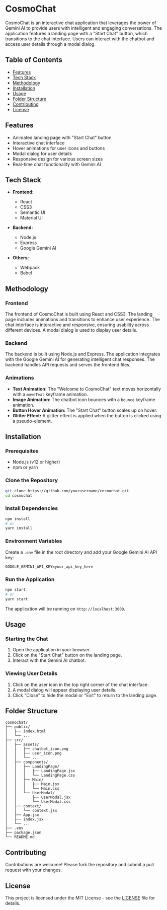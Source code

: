 
# CosmoChat

CosmoChat is an interactive chat application that leverages the power of Gemini AI to provide users with intelligent and engaging conversations. The application features a landing page with a "Start Chat" button, which transitions to the chat interface. Users can interact with the chatbot and access user details through a modal dialog.

## Table of Contents

- [Features](#features)
- [Tech Stack](#tech-stack)
- [Methodology](#methodology)
- [Installation](#installation)
- [Usage](#usage)
- [Folder Structure](#folder-structure)
- [Contributing](#contributing)
- [License](#license)

## Features

- Animated landing page with "Start Chat" button
- Interactive chat interface
- Hover animations for user icons and buttons
- Modal dialog for user details
- Responsive design for various screen sizes
- Real-time chat functionality with Gemini AI

## Tech Stack

- **Frontend:**
  - React
  - CSS3
  - Semantic UI
  - Material UI

- **Backend:**
  - Node.js
  - Express
  - Google Gemini AI

- **Others:**
  - Webpack
  - Babel

## Methodology

### Frontend

The frontend of CosmoChat is built using React and CSS3. The landing page includes animations and transitions to enhance user experience. The chat interface is interactive and responsive, ensuring usability across different devices. A modal dialog is used to display user details.

### Backend

The backend is built using Node.js and Express. The application integrates with the Google Gemini AI for generating intelligent chat responses. The backend handles API requests and serves the frontend files.

### Animations

- **Text Animation:** The "Welcome to CosmoChat" text moves horizontally with a `moveText` keyframe animation.
- **Image Animation:** The chatbot icon bounces with a `bounce` keyframe animation.
- **Button Hover Animation:** The "Start Chat" button scales up on hover.
- **Glitter Effect:** A glitter effect is applied when the button is clicked using a pseudo-element.

## Installation

### Prerequisites

- Node.js (v12 or higher)
- npm or yarn

### Clone the Repository

```bash
git clone https://github.com/yourusername/cosmochat.git
cd cosmochat
```

### Install Dependencies

```bash
npm install
# or
yarn install
```

### Environment Variables

Create a `.env` file in the root directory and add your Google Gemini AI API key:

```
GOOGLE_GEMINI_API_KEY=your_api_key_here
```

### Run the Application

```bash
npm start
# or
yarn start
```

The application will be running on `http://localhost:3000`.

## Usage

### Starting the Chat

1. Open the application in your browser.
2. Click on the "Start Chat" button on the landing page.
3. Interact with the Gemini AI chatbot.

### Viewing User Details

1. Click on the user icon in the top right corner of the chat interface.
2. A modal dialog will appear displaying user details.
3. Click "Close" to hide the modal or "Exit" to return to the landing page.

## Folder Structure

```
cosmochat/
├── public/
│   ├── index.html
│   └── ...
├── src/
│   ├── assets/
│   │   ├── chatbot_icon.png
│   │   ├── user_icon.png
│   │   └── ...
│   ├── components/
│   │   ├── LandingPage/
│   │   │   ├── LandingPage.jsx
│   │   │   └── LandingPage.css
│   │   ├── Main/
│   │   │   ├── Main.jsx
│   │   │   └── Main.css
│   │   └── UserModal/
│   │       ├── UserModal.jsx
│   │       └── UserModal.css
│   ├── context/
│   │   └── context.jsx
│   ├── App.jsx
│   ├── index.jsx
│   └── ...
├── .env
├── package.json
└── README.md
```

## Contributing

Contributions are welcome! Please fork the repository and submit a pull request with your changes.

## License

This project is licensed under the MIT License - see the [LICENSE](LICENSE) file for details.

